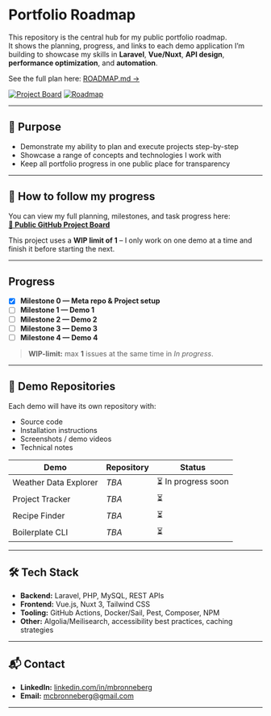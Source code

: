 # Portfolio Roadmap

This repository is the central hub for my public portfolio roadmap.  
It shows the planning, progress, and links to each demo application I’m building to showcase my skills in **Laravel**, **Vue/Nuxt**, **API design**, **performance optimization**, and **automation**.

See the full plan here: [ROADMAP.md →](./ROADMAP.md)

[![Project Board](https://img.shields.io/badge/Project%20Board-Public-blue)](https://github.com/users/meddiecap/projects/1/views/1)
[![Roadmap](https://img.shields.io/badge/Roadmap-View-blue)](https://github.com/users/meddiecap/projects/1/views/2)

---

## 🎯 Purpose
- Demonstrate my ability to plan and execute projects step-by-step
- Showcase a range of concepts and technologies I work with
- Keep all portfolio progress in one public place for transparency

---

## 📅 How to follow my progress
You can view my full planning, milestones, and task progress here:  
**[📂 Public GitHub Project Board](https://github.com/users/meddiecap/projects/1)**

This project uses a **WIP limit of 1** – I only work on one demo at a time and finish it before starting the next.

---

## Progress

- [x] **Milestone 0 — Meta repo & Project setup**
- [ ] **Milestone 1 — Demo 1**
- [ ] **Milestone 2 — Demo 2**
- [ ] **Milestone 3 — Demo 3**
- [ ] **Milestone 4 — Demo 4**

> **WIP-limit:** max **1** issues at the same time in _In progress_.

---

## 📂 Demo Repositories
Each demo will have its own repository with:
- Source code
- Installation instructions
- Screenshots / demo videos
- Technical notes

| Demo | Repository | Status |
|------|------------|--------|
| Weather Data Explorer | _TBA_ | ⏳ In progress soon |
| Project Tracker | _TBA_ | ⏳ |
| Recipe Finder | _TBA_ | ⏳ |
| Boilerplate CLI | _TBA_ | ⏳ |

---

## 🛠 Tech Stack
- **Backend:** Laravel, PHP, MySQL, REST APIs
- **Frontend:** Vue.js, Nuxt 3, Tailwind CSS
- **Tooling:** GitHub Actions, Docker/Sail, Pest, Composer, NPM
- **Other:** Algolia/Meilisearch, accessibility best practices, caching strategies

---

## 📬 Contact
- **LinkedIn:** [linkedin.com/in/mbronneberg](https://linkedin.com/in/mbronneberg)
- **Email:** mcbronneberg@gmail.com

---
